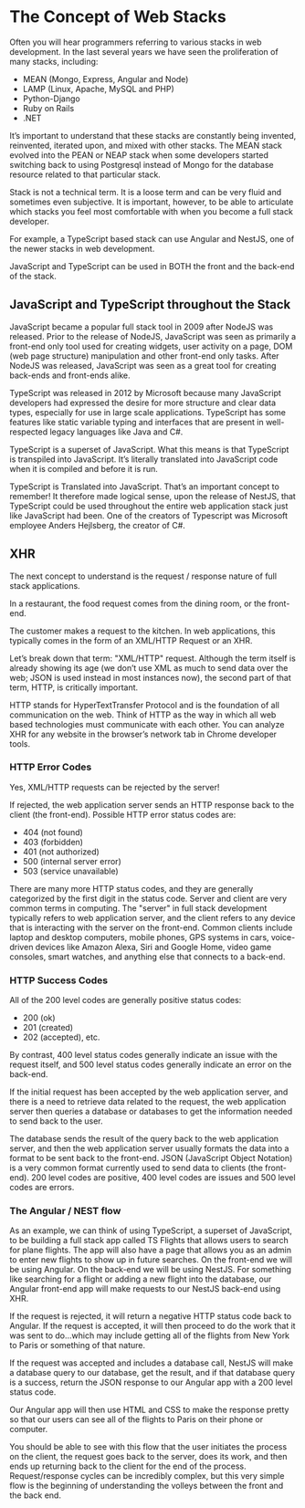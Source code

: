 # The Concept of Web Stacks

Often you will hear programmers referring to various stacks in web development. In the last several years we have seen the proliferation of many stacks, including:

+ MEAN (Mongo, Express, Angular and Node)
+ LAMP (Linux, Apache, MySQL and PHP)
+ Python-Django
+ Ruby on Rails
+ .NET

It’s important to understand that these stacks are constantly being invented, reinvented, iterated upon, and mixed with other stacks. The MEAN stack evolved into the PEAN or NEAP stack when some developers started switching back to using Postgresql instead of Mongo for the database resource related to that particular stack.

Stack is not a technical term. It is a loose term and can be very fluid and sometimes even subjective. It is important, however, to be able to articulate which stacks you feel most comfortable with when you become a full stack developer.

For example, a TypeScript based stack can use Angular and NestJS, one of the newer stacks in web development.

JavaScript and TypeScript can be used in BOTH the front and the back-end of the stack.

## JavaScript and TypeScript throughout the Stack

JavaScript became a popular full stack tool in 2009 after NodeJS was released. Prior to the release of NodeJS, JavaScript was seen as primarily a front-end only tool used for creating widgets, user activity on a page, DOM (web page structure) manipulation and other front-end only tasks. After NodeJS was released, JavaScript was seen as a great tool for creating back-ends and front-ends alike.

TypeScript was released in 2012 by Microsoft because many JavaScript developers had expressed the desire for more structure and clear data types, especially for use in large scale applications. TypeScript has some features like static variable typing and interfaces that are present in well-respected legacy languages like Java and C#.

TypeScript is a superset of JavaScript. What this means is that TypeScript is transpiled into JavaScript. It’s literally translated into JavaScript code when it is compiled and before it is run.

TypeScript is Translated into JavaScript. That’s an important concept to remember! It therefore made logical sense, upon the release of NestJS, that TypeScript could be used throughout the entire web application stack just like JavaScript had been.
One of the creators of Typescript was Microsoft employee Anders Hejlsberg, the creator of C#.

## XHR

The next concept to understand is the request / response nature of full stack applications.

In a restaurant, the food request comes from the dining room, or the front-end.

The customer makes a request to the kitchen. In web applications, this typically comes in the form of an XML/HTTP Request or an XHR.

Let’s break down that term: "XML/HTTP" request. Although the term itself is already showing its age (we don’t use XML as much to send data over the web; JSON is used instead in most instances now), the second part of that term, HTTP, is critically important.

HTTP stands for HyperTextTransfer Protocol and is the foundation of all communication on the web. Think of HTTP as the way in which all web based technologies must communicate with each other.
You can analyze XHR for any website in the browser’s network tab in Chrome developer tools.

### HTTP Error Codes

Yes, XML/HTTP requests can be rejected by the server!

If rejected, the web application server sends an HTTP response back to the client (the front-end). Possible HTTP error status codes are:

+ 404 (not found)
+ 403 (forbidden)
+ 401 (not authorized)
+ 500 (internal server error)
+ 503 (service unavailable)

There are many more HTTP status codes, and they are generally categorized by the first digit in the status code.
Server and client are very common terms in computing. The "server" in full stack development typically refers to web application server, and the client refers to any device that is interacting with the server on the front-end. Common clients include laptop and desktop computers, mobile phones, GPS systems in cars, voice-driven devices like Amazon Alexa, Siri and Google Home, video game consoles, smart watches, and anything else that connects to a back-end.

### HTTP Success Codes

All of the 200 level codes are generally positive status codes:

+ 200 (ok)
+ 201 (created)
+ 202 (accepted), etc.

By contrast, 400 level status codes generally indicate an issue with the request itself, and 500 level status codes generally indicate an error on the back-end.

If the initial request has been accepted by the web application server, and there is a need to retrieve data related to the request, the web application server then queries a database or databases to get the information needed to send back to the user.

The database sends the result of the query back to the web application server, and then the web application server usually formats the data into a format to be sent back to the front-end. JSON (JavaScript Object Notation) is a very common format currently used to send data to clients (the front-end).
200 level codes are positive, 400 level codes are issues and 500 level codes are errors.

### The Angular / NEST flow

As an example, we can think of using TypeScript, a superset of JavaScript, to be building a full stack app called TS Flights that allows users to search for plane flights. The app will also have a page that allows you as an admin to enter new flights to show up in future searches.
On the front-end we will be using Angular. On the back-end we will be using NestJS.
For something like searching for a flight or adding a new flight into the database, our Angular front-end app will make requests to our NestJS back-end using XHR.

If the request is rejected, it will return a negative HTTP status code back to Angular. If the request is accepted, it will then proceed to do the work that it was sent to do...which may include getting all of the flights from New York to Paris or something of that nature.

If the request was accepted and includes a database call, NestJS will make a database query to our database, get the result, and if that database query is a success, return the JSON response to our Angular app with a 200 level status code.

Our Angular app will then use HTML and CSS to make the response pretty so that our users can see all of the flights to Paris on their phone or computer.

You should be able to see with this flow that the user initiates the process on the client, the request goes back to the server, does its work, and then ends up returning back to the client for the end of the process.
Request/response cycles can be incredibly complex, but this very simple flow is the beginning of understanding the volleys between the front and the back end.


